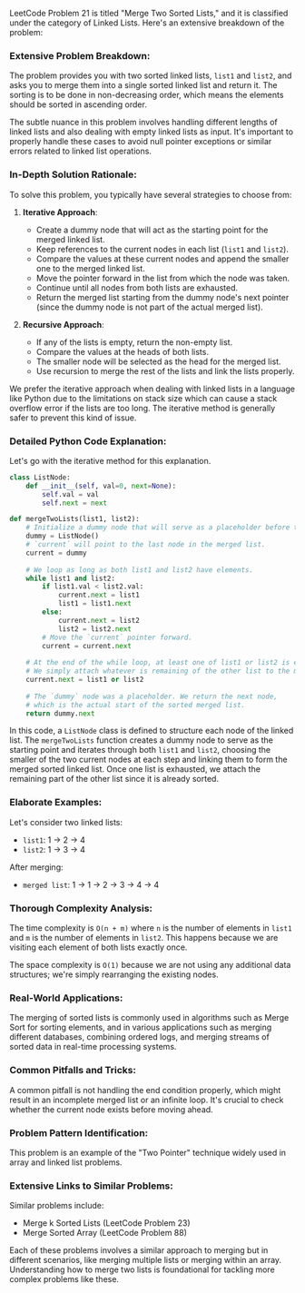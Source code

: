 LeetCode Problem 21 is titled "Merge Two Sorted Lists," and it is classified under the category of Linked Lists. Here's an extensive breakdown of the problem:

### Extensive Problem Breakdown:
The problem provides you with two sorted linked lists, `list1` and `list2`, and asks you to merge them into a single sorted linked list and return it. The sorting is to be done in non-decreasing order, which means the elements should be sorted in ascending order.

The subtle nuance in this problem involves handling different lengths of linked lists and also dealing with empty linked lists as input. It's important to properly handle these cases to avoid null pointer exceptions or similar errors related to linked list operations.

### In-Depth Solution Rationale:
To solve this problem, you typically have several strategies to choose from:

1. **Iterative Approach**:
   - Create a dummy node that will act as the starting point for the merged linked list.
   - Keep references to the current nodes in each list (`list1` and `list2`).
   - Compare the values at these current nodes and append the smaller one to the merged linked list.
   - Move the pointer forward in the list from which the node was taken.
   - Continue until all nodes from both lists are exhausted.
   - Return the merged list starting from the dummy node's next pointer (since the dummy node is not part of the actual merged list).

2. **Recursive Approach**:
   - If any of the lists is empty, return the non-empty list.
   - Compare the values at the heads of both lists.
   - The smaller node will be selected as the head for the merged list.
   - Use recursion to merge the rest of the lists and link the lists properly.

We prefer the iterative approach when dealing with linked lists in a language like Python due to the limitations on stack size which can cause a stack overflow error if the lists are too long. The iterative method is generally safer to prevent this kind of issue.

### Detailed Python Code Explanation:

Let's go with the iterative method for this explanation.

```python
class ListNode:
    def __init__(self, val=0, next=None):
        self.val = val
        self.next = next

def mergeTwoLists(list1, list2):
    # Initialize a dummy node that will serve as a placeholder before the sorted list begins.
    dummy = ListNode()
    # `current` will point to the last node in the merged list.
    current = dummy
    
    # We loop as long as both list1 and list2 have elements.
    while list1 and list2:
        if list1.val < list2.val:
            current.next = list1
            list1 = list1.next
        else:
            current.next = list2
            list2 = list2.next
        # Move the `current` pointer forward.
        current = current.next
    
    # At the end of the while loop, at least one of list1 or list2 is exhausted.
    # We simply attach whatever is remaining of the other list to the merged list.
    current.next = list1 or list2
    
    # The `dummy` node was a placeholder. We return the next node,
    # which is the actual start of the sorted merged list.
    return dummy.next
```

In this code, a `ListNode` class is defined to structure each node of the linked list. The `mergeTwoLists` function creates a dummy node to serve as the starting point and iterates through both `list1` and `list2`, choosing the smaller of the two current nodes at each step and linking them to form the merged sorted linked list. Once one list is exhausted, we attach the remaining part of the other list since it is already sorted.

### Elaborate Examples:

Let's consider two linked lists:

- `list1`: 1 -> 2 -> 4
- `list2`: 1 -> 3 -> 4

After merging:
- `merged list`: 1 -> 1 -> 2 -> 3 -> 4 -> 4

### Thorough Complexity Analysis:

The time complexity is `O(n + m)` where `n` is the number of elements in `list1` and `m` is the number of elements in `list2`. This happens because we are visiting each element of both lists exactly once.

The space complexity is `O(1)` because we are not using any additional data structures; we're simply rearranging the existing nodes.

### Real-World Applications:

The merging of sorted lists is commonly used in algorithms such as Merge Sort for sorting elements, and in various applications such as merging different databases, combining ordered logs, and merging streams of sorted data in real-time processing systems.

### Common Pitfalls and Tricks:

A common pitfall is not handling the end condition properly, which might result in an incomplete merged list or an infinite loop. It's crucial to check whether the current node exists before moving ahead.

### Problem Pattern Identification:
This problem is an example of the "Two Pointer" technique widely used in array and linked list problems.

### Extensive Links to Similar Problems:

Similar problems include:
- Merge k Sorted Lists (LeetCode Problem 23)
- Merge Sorted Array (LeetCode Problem 88)

Each of these problems involves a similar approach to merging but in different scenarios, like merging multiple lists or merging within an array. Understanding how to merge two lists is foundational for tackling more complex problems like these.